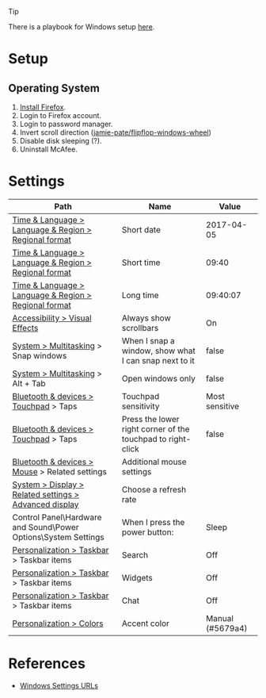 > [!TIP]
> There is a playbook for Windows setup [here](/playbooks/windows-setup).

# Setup
## Operating System
1. [Install Firefox](https://www.mozilla.org/en-US/firefox/download/thanks/).
1. Login to Firefox account.
1. Login to password manager.
1. Invert scroll direction ([jamie-pate/flipflop-windows-wheel](https://github.com/jamie-pate/flipflop-windows-wheel))
1. Disable disk sleeping (?).
1. Uninstall McAfee.

# Settings
| Path | Name | Value |
| --- | --- | --- |
| [Time & Language > Language & Region > Regional format](ms-settings:regionformatting) | Short date | 2017-04-05 |
| [Time & Language > Language & Region > Regional format](ms-settings:regionformatting) | Short time | 09:40 |
| [Time & Language > Language & Region > Regional format](ms-settings:regionformatting) | Long time | 09:40:07 |
| [Accessibility > Visual Effects]( 	ms-settings:easeofaccess-visualeffects) | Always show scrollbars | On |
| [System > Multitasking](ms-settings:multitasking) > Snap windows | When I snap a window, show what I can snap next to it | false |
| [System > Multitasking](ms-settings:multitasking) > Alt + Tab | Open windows only | false |
| [Bluetooth & devices > Touchpad](ms-settings:devices-touchpad) > Taps | Touchpad sensitivity | Most sensitive |
| [Bluetooth & devices > Touchpad](ms-settings:devices-touchpad) > Taps | Press the lower right corner of the touchpad to right-click | false |
| [Bluetooth & devices > Mouse](ms-settings:easeofaccess-mousepointer) > Related settings | Additional mouse settings |  |
| [System > Display > Related settings > Advanced display](ms-settings:display-advanced) | Choose a refresh rate | <match your monitors refresh rate> |
| Control Panel\Hardware and Sound\Power Options\System Settings | When I press the power button: | Sleep |
| [Personalization > Taskbar](ms-settings:taskbar) > Taskbar items | Search | Off |
| [Personalization > Taskbar](ms-settings:taskbar) > Taskbar items | Widgets| Off |
| [Personalization > Taskbar](ms-settings:taskbar) > Taskbar items | Chat | Off |
| [Personalization > Colors](ms-settings:personalization-colors) | Accent color | Manual (#5679a4)

# References
* [Windows Settings URLs](https://docs.microsoft.com/en-us/windows/uwp/launch-resume/launch-settings-app)
